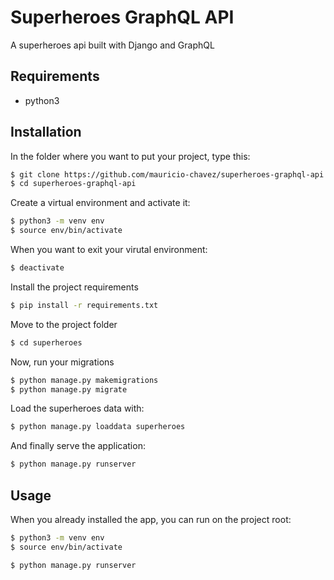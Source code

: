 # Superheroes GraphQL API

A superheroes api built with Django and GraphQL

## Requirements

* python3

## Installation

In the folder where you want to put your project, type this:

```bash
$ git clone https://github.com/mauricio-chavez/superheroes-graphql-api.git
$ cd superheroes-graphql-api
```

Create a virtual environment and activate it:

```bash
$ python3 -m venv env
$ source env/bin/activate
```

When you want to exit your virutal environment:

```bash
$ deactivate
```

Install the project requirements
```bash
$ pip install -r requirements.txt
```

Move to the project folder

```bash
$ cd superheroes
```

Now, run your migrations

```bash
$ python manage.py makemigrations
$ python manage.py migrate
```

Load the superheroes data with:

```bash
$ python manage.py loaddata superheroes
```

And finally serve the application:

```bash
$ python manage.py runserver
```

## Usage

When you already installed the app, you can run on the project root:

```bash
$ python3 -m venv env
$ source env/bin/activate
```

```bash
$ python manage.py runserver
```

